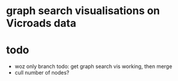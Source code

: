 # graph search visualisations on Vicroads data

# todo
- woz only branch todo: get graph search vis working, then merge
- cull number of nodes?